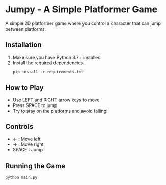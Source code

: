 # Jumpy - A Simple Platformer Game

A simple 2D platformer game where you control a character that can jump between platforms.

## Installation

1. Make sure you have Python 3.7+ installed
2. Install the required dependencies:
   ```
   pip install -r requirements.txt
   ```

## How to Play

- Use LEFT and RIGHT arrow keys to move
- Press SPACE to jump
- Try to stay on the platforms and avoid falling!

## Controls

- ← : Move left
- → : Move right
- SPACE : Jump

## Running the Game

```
python main.py
``` 